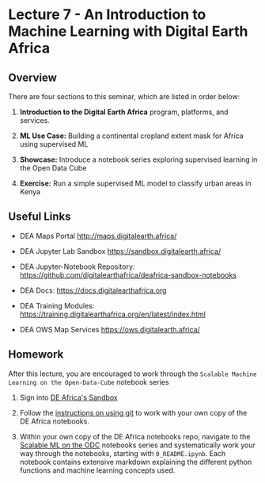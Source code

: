# Lecture 7 - An Introduction to Machine Learning with Digital Earth Africa

## Overview

There are four sections to this seminar, which are listed in order below:

1. **Introduction to the Digital Earth Africa** program, platforms, and services.

2. **ML Use Case:** Building a continental cropland extent mask for Africa using supervised ML

3. **Showcase:** Introduce a notebook series exploring supervised learning in the Open Data Cube

4. **Exercise:** Run a simple supervised ML model to classify urban areas in Kenya

## Useful Links

- DEA Maps Portal                                   http://maps.digitalearth.africa/

- DEA Jupyter Lab Sandbox                           https://sandbox.digitalearth.africa/

- DEA Jupyter-Notebook Repository:                  https://github.com/digitalearthafrica/deafrica-sandbox-notebooks

- DEA Docs:                                         https://docs.digitalearthafrica.org

- DEA Training Modules:                             https://training.digitalearthafrica.org/en/latest/index.html

- DEA OWS Map Services                              https://ows.digitalearth.africa/ 


## Homework

After this lecture, you are encouraged to work through the `Scalable Machine Learning on the Open-Data-Cube` notebook series
1) Sign into [DE Africa's Sandbox](https://sandbox.digitalearth.africa/)

2) Follow the [instructions on using git](https://github.com/digitalearthafrica/deafrica-sandbox-notebooks/wiki/Guide-to-working-with-your-own-copy-of-the-DE-Africa-Notebooks) to work with your own copy of the DE Africa notebooks.  

3) Within your own copy of the DE Africa notebooks repo, navigate to the [Scalable ML on the ODC](https://github.com/digitalearthafrica/deafrica-sandbox-notebooks/tree/master/Real_world_examples/Scalable_machine_learning) notebooks series and systematically work your way through the notebooks, starting with `0_README.ipynb`. Each notebook contains extensive markdown explaining the different python functions and machine learning concepts used.

